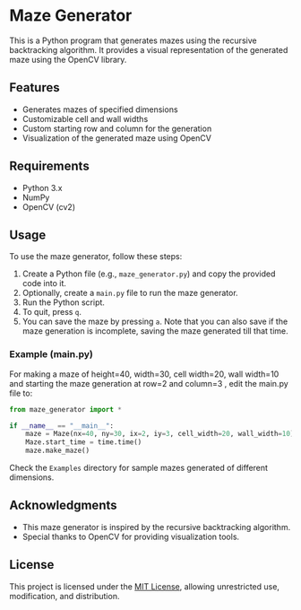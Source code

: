 # Maze Generator

This is a Python program that generates mazes using the recursive backtracking algorithm. It provides a visual representation of the generated maze using the OpenCV library.

## Features
- Generates mazes of specified dimensions
- Customizable cell and wall widths
- Custom starting row and column for the generation
- Visualization of the generated maze using OpenCV

## Requirements

- Python 3.x
- NumPy
- OpenCV (cv2)

## Usage
To use the maze generator, follow these steps:

1. Create a Python file (e.g., `maze_generator.py`) and copy the provided code into it.
2. Optionally, create a `main.py` file to run the maze generator.
3. Run the Python script.
4. To quit, press `q`.
5. You can save the maze by pressing `a`. Note that you can also save if the maze generation is incomplete, saving the maze generated till that time.

### Example (main.py)
For making a maze of height=40, width=30, cell width=20, wall width=10 and starting the maze generation at row=2 and column=3 , edit the main.py file to:
```python
from maze_generator import *

if __name__ == "__main__":
    maze = Maze(nx=40, ny=30, ix=2, iy=3, cell_width=20, wall_width=10)
    Maze.start_time = time.time()
    maze.make_maze()
```
Check the `Examples` directory for sample mazes generated of different dimensions.
## Acknowledgments
- This maze generator is inspired by the recursive backtracking algorithm.
- Special thanks to OpenCV for providing visualization tools.

## License

This project is licensed under the [MIT License](LICENSE), allowing unrestricted use, modification, and distribution.
